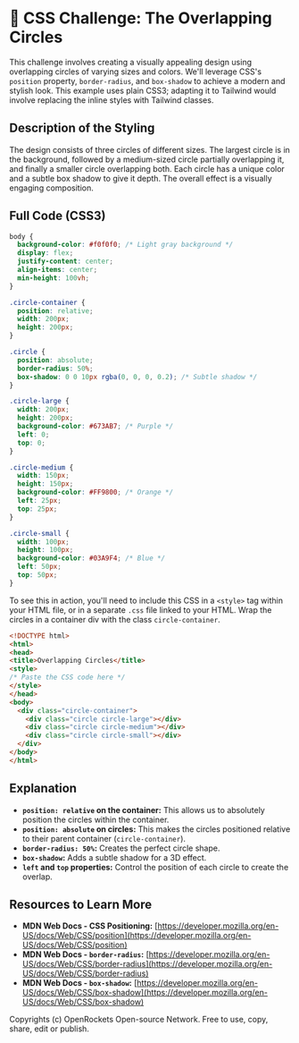 # 🐞 CSS Challenge:  The Overlapping Circles


This challenge involves creating a visually appealing design using overlapping circles of varying sizes and colors. We'll leverage CSS's `position` property, `border-radius`, and `box-shadow` to achieve a modern and stylish look.  This example uses plain CSS3; adapting it to Tailwind would involve replacing the inline styles with Tailwind classes.

## Description of the Styling

The design consists of three circles of different sizes. The largest circle is in the background, followed by a medium-sized circle partially overlapping it, and finally a smaller circle overlapping both.  Each circle has a unique color and a subtle box shadow to give it depth.  The overall effect is a visually engaging composition.

## Full Code (CSS3)

```css
body {
  background-color: #f0f0f0; /* Light gray background */
  display: flex;
  justify-content: center;
  align-items: center;
  min-height: 100vh;
}

.circle-container {
  position: relative;
  width: 200px;
  height: 200px;
}

.circle {
  position: absolute;
  border-radius: 50%;
  box-shadow: 0 0 10px rgba(0, 0, 0, 0.2); /* Subtle shadow */
}

.circle-large {
  width: 200px;
  height: 200px;
  background-color: #673AB7; /* Purple */
  left: 0;
  top: 0;
}

.circle-medium {
  width: 150px;
  height: 150px;
  background-color: #FF9800; /* Orange */
  left: 25px;
  top: 25px;
}

.circle-small {
  width: 100px;
  height: 100px;
  background-color: #03A9F4; /* Blue */
  left: 50px;
  top: 50px;
}
```

To see this in action, you'll need to include this CSS in a `<style>` tag within your HTML file, or in a separate `.css` file linked to your HTML.  Wrap the circles in a container div with the class `circle-container`.


```html
<!DOCTYPE html>
<html>
<head>
<title>Overlapping Circles</title>
<style>
/* Paste the CSS code here */
</style>
</head>
<body>
  <div class="circle-container">
    <div class="circle circle-large"></div>
    <div class="circle circle-medium"></div>
    <div class="circle circle-small"></div>
  </div>
</body>
</html>

```


## Explanation

* **`position: relative` on the container:** This allows us to absolutely position the circles within the container.
* **`position: absolute` on circles:** This makes the circles positioned relative to their parent container (`circle-container`).
* **`border-radius: 50%`:** Creates the perfect circle shape.
* **`box-shadow`:** Adds a subtle shadow for a 3D effect.
* **`left` and `top` properties:** Control the position of each circle to create the overlap.

## Resources to Learn More

* **MDN Web Docs - CSS Positioning:** [https://developer.mozilla.org/en-US/docs/Web/CSS/position](https://developer.mozilla.org/en-US/docs/Web/CSS/position)
* **MDN Web Docs - `border-radius`:** [https://developer.mozilla.org/en-US/docs/Web/CSS/border-radius](https://developer.mozilla.org/en-US/docs/Web/CSS/border-radius)
* **MDN Web Docs - `box-shadow`:** [https://developer.mozilla.org/en-US/docs/Web/CSS/box-shadow](https://developer.mozilla.org/en-US/docs/Web/CSS/box-shadow)


Copyrights (c) OpenRockets Open-source Network. Free to use, copy, share, edit or publish.

